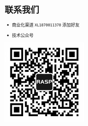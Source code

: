 # 联系我们

+ 商业化渠道 `XL1870011370` 添加好友

+ 技术公众号

![img.png](./../.vuepress/public/images/other/gzh.jpeg)






